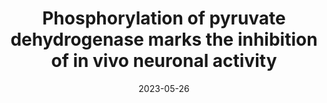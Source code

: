 ---
title: "Phosphorylation of pyruvate dehydrogenase marks the inhibition of in vivo neuronal activity"
date: "2023-05-26"
authors: "Yang D, Wang Y, Qi T, Zhang X, Shen L, Ma J, Pang Z, Lal NK, McClatchy DB, Wang K, Xie Y, Polli F, Maximov A, Augustine V, Cline HT, Yates JR III, Ye L"
reviewers: "Liu Z, and Shin C, Macdonald C, Fraser J"
image: "/assets/img/reviews/2023_yang.png"

peer-review:
 - biorxiv_version: "2023.03.13.532494v1"
 - prereview_beta: "doi-10.1101-2023.03.13.532494"
---